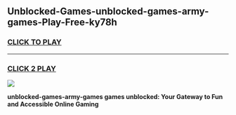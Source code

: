 
## Unblocked-Games-unblocked-games-army-games-Play-Free-ky78h
<h3>
<a href="https://premium76.site?title=unblocked-games-army-games&ref=15A">CLICK TO PLAY</a></h3>
<hr>

<h3>
<a href="https://premium76.site?title=unblocked-games-army-games&ref=15A">CLICK 2 PLAY</a>
  
</h3>

<a href="https://premium76.site?title=unblocked-games-army-games&ref=15A"><img src="https://clearcache.store/games.png"></a>


**unblocked-games-army-games games unblocked: Your Gateway to Fun and Accessible Online Gaming**
